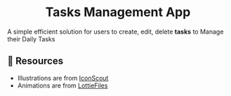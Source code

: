 <h1 align="center"> 
    <b> Tasks Management App</b> 
</h1>


A simple efficient solution for users to create, edit, delete **tasks** to Manage their Daily Tasks

## 🔗 Resources

- Illustrations are from [IconScout](https://iconscout.com/)
- Animations are from [LottieFiles](https://lottiefiles.com/)

